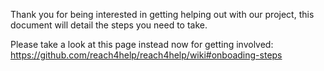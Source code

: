 Thank you for being interested in getting helping out with our project,
this document will detail the steps you need to take.

Please take a look at this page instead now for getting involved:
https://github.com/reach4help/reach4help/wiki#onboading-steps

